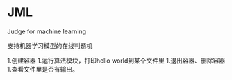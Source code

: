 # JML
Judge for machine learning

支持机器学习模型的在线判题机

1.创建容器
1.运行算法模块，打印hello world到某个文件里
1.退出容器、删除容器
1.查看文件里是否有输出。
